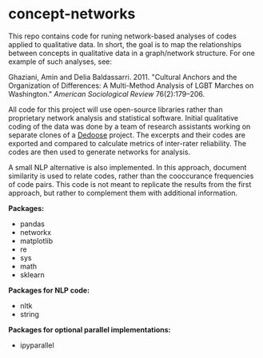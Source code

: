 # concept-networks

This repo contains code for runing network-based analyses of codes applied to qualitative data. In short, the goal is to map the relationships between concepts in qualitative data in a graph/network structure. For one example of such analyses, see:

Ghaziani, Amin and Delia Baldassarri. 2011. "Cultural Anchors and the Organization of Differences: A Multi-Method Analysis of LGBT Marches on Washington." *American Sociological Review* 76(2):179–206.

All code for this project will use open-source libraries rather than proprietary network analysis and statistical software. Initial qualitative coding of the data was done by a team of research assistants working on separate clones of a [Dedoose](http://www.dedoose.com) project. The excerpts and their codes are exported and compared to calculate metrics of inter-rater reliability. The codes are then used to generate networks for analysis. 

A small NLP alternative is also implemented. In this approach, document similarity is used to relate codes, rather than the cooccurance frequencies of code pairs. This code is not meant to replicate the results from the first approach, but rather to complement them with additional information.

**Packages:**
- pandas
- networkx
- matplotlib
- re
- sys
- math
- sklearn

**Packages for NLP code:**
- nltk
- string

**Packages for optional parallel implementations:**
- ipyparallel 